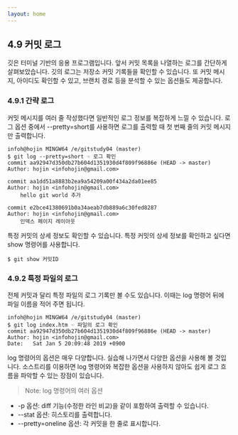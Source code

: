 ```yaml
---
layout: home
---
```

## 4.9 커밋 로그
깃은 터미널 기반의 응용 프로그램입니다. 앞서 커밋 목록을 나열하는 로그를 간단하게 살펴보았습니다. 깃의 로그는 저장소 커밋 기록들을 확인할 수 있습니다. 또 커밋 메시지, 아이디도 확인할 수 있고, 브랜치 경로 등을 분석할 수 있는 옵션들도 제공합니다.  

### 4.9.1 간략 로그
커밋 메시지를 여러 줄 작성했다면 일반적인 로그 정보를 복잡하게 느낄 수 있습니다. 로그 옵션 중에서 --pretty=short를 사용하면 로그를 출력할 때 첫 번째 줄의 커밋 메시지만 출력합니다.  

```
infoh@hojin MINGW64 /e/gitstudy04 (master)
$ git log --pretty=short ☜ 로그 확인
commit aa92947d350db27b604d1351930d4f809f96886e (HEAD -> master)
Author: hojin <infohojin@gmail.com>

commit aa1dd51a8883b2ea9a54209a00f434a2da01ee85
Author: hojin <infohojin@gmail.com>
    hello git world 추가

commit e2bce41380691b0a34aeab7db889a6c30fed8287
Author: hojin <infohojin@gmail.com>
    인덱스 페이지 레이아웃

```

특정 커밋의 상세 정보도 확인할 수 있습니다. 특정 커밋의 상세 정보를 확인하고 싶다면 show 명령어를 사용합니다.  

```
$ git show 커밋ID
```
 
### 4.9.2 특정 파일의 로그
전체 커밋과 달리 특정 파일의 로그 기록만 볼 수도 있습니다. 이때는 log 명령어 뒤에 파일 이름을 적어 주면 됩니다.  

```
infoh@hojin MINGW64 /e/gitstudy04 (master)
$ git log index.htm ☜ 파일의 로그 확인
commit aa92947d350db27b604d1351930d4f809f96886e (HEAD -> master)
Author: hojin <infohojin@gmail.com>
Date:   Sat Jan 5 20:09:48 2019 +0900

```

log 명령어의 옵션은 매우 다양합니다. 실습해 나가면서 다양한 옵션을 사용해 볼 것입니다. 소스트리를 이용하면 log 명령어와 복잡한 옵션을 사용하지 않아도 쉽게 로그 흐름을 파악할 수 있는 장점이 있습니다.  

>Note: log 명령어의 여러 옵션
* -p 옵션: diff 기능(수정한 라인 비교)을 같이 포함하여 출력할 수 있습니다.
* --stat 옵션: 히스토리를 출력합니다.
* --pretty=oneline 옵션: 각 커밋을 한 줄로 표시합니다.

<br><br>